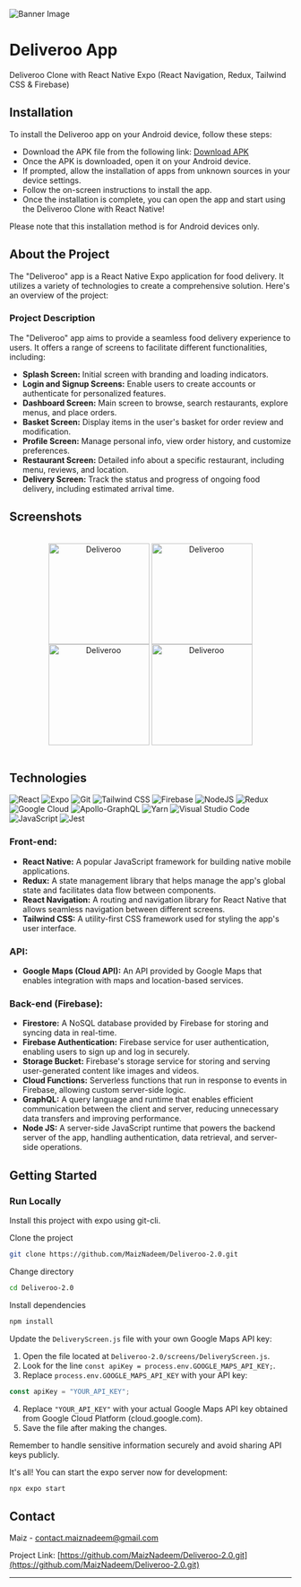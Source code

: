![Banner Image](https://github.com/MaizNadeem/Deliveroo-2.0/blob/main/Screenshots/Banner.png)

# Deliveroo App

Deliveroo Clone with React Native Expo (React Navigation, Redux, Tailwind CSS & Firebase)

## Installation

To install the Deliveroo app on your Android device, follow these steps:

- Download the APK file from the following link: [Download APK](https://drive.google.com/file/d/1yGeEmzMSG1cvEjTx2Am3kkB4xIG3apDv/view?usp=drive_link)
- Once the APK is downloaded, open it on your Android device.
- If prompted, allow the installation of apps from unknown sources in your device settings.
- Follow the on-screen instructions to install the app.
- Once the installation is complete, you can open the app and start using the Deliveroo Clone with React Native!

Please note that this installation method is for Android devices only.

## About the Project

The "Deliveroo" app is a React Native Expo application for food delivery. It utilizes a variety of technologies to create a comprehensive solution. Here's an overview of the project:

### Project Description

The "Deliveroo" app aims to provide a seamless food delivery experience to users. It offers a range of screens to facilitate different functionalities, including:

- **Splash Screen:**		Initial screen with branding and loading indicators.
- **Login and Signup Screens:**	Enable users to create accounts or authenticate for personalized features.
- **Dashboard Screen:**		Main screen to browse, search restaurants, explore menus, and place orders.
- **Basket Screen:**		Display items in the user's basket for order review and modification.
- **Profile Screen:**		Manage personal info, view order history, and customize preferences.
- **Restaurant Screen:**	Detailed info about a specific restaurant, including menu, reviews, and location.
- **Delivery Screen:**		Track the status and progress of ongoing food delivery, including estimated arrival time.

## Screenshots

<div style="display: inline_block" align="center">
<br>
	<img align="center" alt="Deliveroo" width="180" src="https://github.com/MaizNadeem/Deliveroo-2.0/blob/main/Screenshots/4.jpg">
	<img align="center" alt="Deliveroo" width="180" src="https://github.com/MaizNadeem/Deliveroo-2.0/blob/main/Screenshots/5.jpg">
	<img align="center" alt="Deliveroo" width="180" src="https://github.com/MaizNadeem/Deliveroo-2.0/blob/main/Screenshots/6.jpg">
	<img align="center" alt="Deliveroo" width="180" src="https://github.com/MaizNadeem/Deliveroo-2.0/blob/main/Screenshots/7.jpg">
</div>
<br>

## Technologies

![React](https://img.shields.io/badge/React_Native-20232A?style=for-the-badge&logo=react&logoColor=61DAFB)
![Expo](https://img.shields.io/badge/expo-1C1E24?style=for-the-badge&logo=expo&logoColor=#D04A37)
![Git](https://img.shields.io/badge/GIT-E44C30?style=for-the-badge&logo=git&logoColor=white)
![Tailwind CSS](https://img.shields.io/badge/Tailwind_CSS-38B2AC?style=for-the-badge&logo=tailwind-css&logoColor=white)
![Firebase](https://img.shields.io/badge/Firebase-FFC900?style=for-the-badge&logo=Firebase&logoColor=white)
![NodeJS](https://img.shields.io/badge/node.js-6DA55F?style=for-the-badge&logo=node.js&logoColor=white)
![Redux](https://img.shields.io/badge/redux-%23593d88.svg?style=for-the-badge&logo=redux&logoColor=white)
![Google Cloud](https://img.shields.io/badge/GoogleCloud-%234285F4.svg?style=for-the-badge&logo=google-cloud&logoColor=white)
![Apollo-GraphQL](https://img.shields.io/badge/-ApolloGraphQL-311C87?style=for-the-badge&logo=apollo-graphql)
![Yarn](https://img.shields.io/badge/yarn-%232C8EBB.svg?style=for-the-badge&logo=yarn&logoColor=white)
![Visual Studio Code](https://img.shields.io/badge/Visual%20Studio%20Code-0078d7.svg?style=for-the-badge&logo=visual-studio-code&logoColor=white)
![JavaScript](https://img.shields.io/badge/javascript-%23323330.svg?style=for-the-badge&logo=javascript&logoColor=%23F7DF1E)
![Jest](https://img.shields.io/badge/-jest-%23C21325?style=for-the-badge&logo=jest&logoColor=white)

### Front-end:
- **React Native:** A popular JavaScript framework for building native mobile applications.
- **Redux:** A state management library that helps manage the app's global state and facilitates data flow between components.
- **React Navigation:** A routing and navigation library for React Native that allows seamless navigation between different screens.
- **Tailwind CSS:** A utility-first CSS framework used for styling the app's user interface.

### API:
- **Google Maps (Cloud API):** An API provided by Google Maps that enables integration with maps and location-based services.

### Back-end (Firebase):
- **Firestore:** A NoSQL database provided by Firebase for storing and syncing data in real-time.
- **Firebase Authentication:** Firebase service for user authentication, enabling users to sign up and log in securely.
- **Storage Bucket:** Firebase's storage service for storing and serving user-generated content like images and videos.
- **Cloud Functions:** Serverless functions that run in response to events in Firebase, allowing custom server-side logic.
- **GraphQL:** A query language and runtime that enables efficient communication between the client and server, reducing unnecessary data transfers and improving performance.
- **Node JS:** A server-side JavaScript runtime that powers the backend server of the app, handling authentication, data retrieval, and server-side operations.

## Getting Started

### Run Locally

Install this project with expo using git-cli.

Clone the project

```bash
git clone https://github.com/MaizNadeem/Deliveroo-2.0.git
```

Change directory

```bash
cd Deliveroo-2.0
```

Install dependencies

```bash
npm install
```

Update the `DeliveryScreen.js` file with your own Google Maps API key:

1. Open the file located at `Deliveroo-2.0/screens/DeliveryScreen.js`.
2. Look for the line `const apiKey = process.env.GOOGLE_MAPS_API_KEY;`.
3. Replace `process.env.GOOGLE_MAPS_API_KEY` with your API key:

```javascript
const apiKey = "YOUR_API_KEY";
```

4. Replace `"YOUR_API_KEY"` with your actual Google Maps API key obtained from Google Cloud Platform (cloud.google.com).
5. Save the file after making the changes.

Remember to handle sensitive information securely and avoid sharing API keys publicly.

It's all! You can start the expo server now for development:

```bash
npx expo start
```

## Contact

Maiz - contact.maiznadeem@gmail.com

Project Link: [https://github.com/MaizNadeem/Deliveroo-2.0.git](https://github.com/MaizNadeem/Deliveroo-2.0.git)

---
